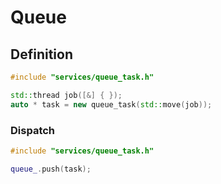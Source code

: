 # Queue

## Definition

```c++
#include "services/queue_task.h"

std::thread job([&] { });
auto * task = new queue_task(std::move(job));
```

### Dispatch

```c++
#include "services/queue_task.h"

queue_.push(task);
```